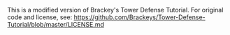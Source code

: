 This is a modified version of Brackey's Tower Defense Tutorial. For original code and license, see: https://github.com/Brackeys/Tower-Defense-Tutorial/blob/master/LICENSE.md
